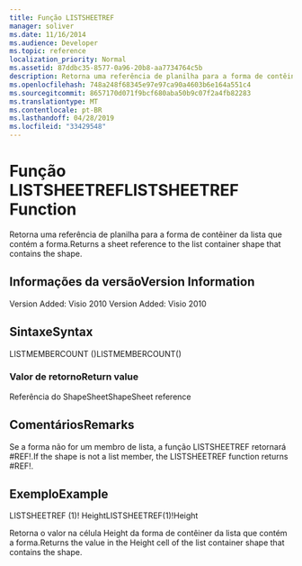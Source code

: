 ```yaml
---
title: Função LISTSHEETREF
manager: soliver
ms.date: 11/16/2014
ms.audience: Developer
ms.topic: reference
localization_priority: Normal
ms.assetid: 87ddbc35-8577-0a96-20b8-aa7734764c5b
description: Retorna uma referência de planilha para a forma de contêiner da lista que contém a forma.
ms.openlocfilehash: 748a248f68345e97e97ca90a4603b6e164a551c4
ms.sourcegitcommit: 8657170d071f9bcf680aba50b9c07f2a4fb82283
ms.translationtype: MT
ms.contentlocale: pt-BR
ms.lasthandoff: 04/28/2019
ms.locfileid: "33429548"
---
```

# <a name="listsheetref-function"></a><span data-ttu-id="954bc-103">Função LISTSHEETREF</span><span class="sxs-lookup"><span data-stu-id="954bc-103">LISTSHEETREF Function</span></span>

<span data-ttu-id="954bc-104">Retorna uma referência de planilha para a forma de contêiner da lista que contém a forma.</span><span class="sxs-lookup"><span data-stu-id="954bc-104">Returns a sheet reference to the list container shape that contains the shape.</span></span>
  
## <a name="version-information"></a><span data-ttu-id="954bc-105">Informações da versão</span><span class="sxs-lookup"><span data-stu-id="954bc-105">Version Information</span></span>

<span data-ttu-id="954bc-106">Version Added: Visio 2010
</span><span class="sxs-lookup"><span data-stu-id="954bc-106">Version Added: Visio 2010</span></span> 
  
## <a name="syntax"></a><span data-ttu-id="954bc-107">Sintaxe</span><span class="sxs-lookup"><span data-stu-id="954bc-107">Syntax</span></span>

<span data-ttu-id="954bc-108">LISTMEMBERCOUNT ()</span><span class="sxs-lookup"><span data-stu-id="954bc-108">LISTMEMBERCOUNT()</span></span>
  
### <a name="return-value"></a><span data-ttu-id="954bc-109">Valor de retorno</span><span class="sxs-lookup"><span data-stu-id="954bc-109">Return value</span></span>

<span data-ttu-id="954bc-110">Referência do ShapeSheet</span><span class="sxs-lookup"><span data-stu-id="954bc-110">ShapeSheet reference</span></span>
  
## <a name="remarks"></a><span data-ttu-id="954bc-111">Comentários</span><span class="sxs-lookup"><span data-stu-id="954bc-111">Remarks</span></span>

<span data-ttu-id="954bc-112">Se a forma não for um membro de lista, a função LISTSHEETREF retornará #REF!.</span><span class="sxs-lookup"><span data-stu-id="954bc-112">If the shape is not a list member, the LISTSHEETREF function returns #REF!.</span></span>
  
## <a name="example"></a><span data-ttu-id="954bc-113">Exemplo</span><span class="sxs-lookup"><span data-stu-id="954bc-113">Example</span></span>

<span data-ttu-id="954bc-114">LISTSHEETREF (1)! Height</span><span class="sxs-lookup"><span data-stu-id="954bc-114">LISTSHEETREF(1)!Height</span></span> 
  
<span data-ttu-id="954bc-115">Retorna o valor na célula Height da forma de contêiner da lista que contém a forma.</span><span class="sxs-lookup"><span data-stu-id="954bc-115">Returns the value in the Height cell of the list container shape that contains the shape.</span></span> 
  

